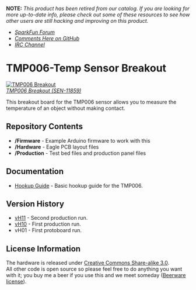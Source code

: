 **NOTE:** *This product has been retired from our catalog. If you are looking for more up-to-date info, please check out some of these resources to see how other users are still hacking and improving on this product.*
* *[SparkFun Forum](https://forum.sparkfun.com/)*
* *[Comments Here on GitHub](https://github.com/sparkfun/TMP006-Temp_Sensor_Breakout/issues)*
* *[IRC Channel](https://www.sparkfun.com/news/263)*

TMP006-Temp Sensor Breakout
===========================
[![TMP006 Breakout](https://dlnmh9ip6v2uc.cloudfront.net/images/products/1/1/8/5/9/11859-01_medium.jpg)  
*TMP006 Breakout (SEN-11859)*](https://www.sparkfun.com/products/11859)

This breakout board for the TMP006 sensor allows you to measure the temperature of an object without making contact. 

Repository Contents
-------------------
* **/Firmware** - Example Arduino firmware to work with this 
* **/Hardware** - Eagle PCB layout files
* **/Production** - Test bed files and production panel files

Documentation
-------------------
* [Hookup Guide](https://learn.sparkfun.com/tutorials/tmp006-hookup-guide) - Basic hookup guide for the TMP006.

Version History
---------------
* [vH11](https://github.com/sparkfun/TMP006-Temp_Sensor_Breakout/releases/tag/v_1.1) - Second production run.
* [vH10](https://github.com/sparkfun/TMP006-Temp_Sensor_Breakout/releases/tag/v_1.0) -  First production run.
* vH01 - First protoboard run.


License Information
-------------------
The hardware is released under [Creative Commons Share-alike 3.0](http://creativecommons.org/licenses/by-sa/3.0/).  
All other code is open source so please feel free to do anything you want with it; you buy me a beer if you use this and we meet someday ([Beerware license](http://en.wikipedia.org/wiki/Beerware)).
